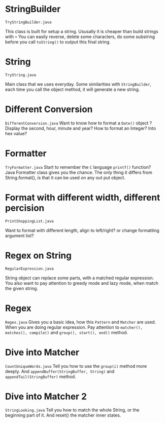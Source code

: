 # StringBuilder
`TryStringBuilder.java`

This class is built for setup a string. Ususally it is cheaper than build strings with `+`
You can easily reverse, delete some characters,
do some substring before you call `toString()` to output this final string.

# String
`TryString.java`

Main class that we uses everyday. Some similarities with `StringBuilder`, each time
you call the object method, it will generate a new string.

# Different Conversion
`DifferentConversion.java`
Want to know how to format a `Date()` object ? Display the second, hour, minute and year?
How to format an Integer? Into hex value?

# Formatter
`TryFormatter.java`
Start to remember the `C` language `printf()` function? Java Formatter class gives you the chance.
The only thing it differs from String.format(), is that it can be used on any out put object.

# Format with different width, different percision
`PrintShoppingList.java`

Want to format with different length, align to left/right? or change formatting argument list?

# Regex on String
`RegularExpression.java`

String object can replace some parts, with a matched regular expression.
You also want to pay attention to greedy mode and lazy mode, when match the given string.

# Regex
`Regex.java`
Gives you a basic idea, how this `Pattern` and `Matcher` are used. When you are doing regular expression.
Pay attention to `matcher(), matches(), compile()` and `group(), start(), end()` method.


# Dive into Matcher
`CountUniqueWords.java`
Tell you how to use the `group(i)` method more deeply. 
And `appendBuffer(StringBuffer, String)` and `appendTail(StringBuffer)` method.

# Dive into Matcher 2
`StringLooking.java`
Tell you how to match the whole String, or the beginning part of it. And reset() the matcher inner states.